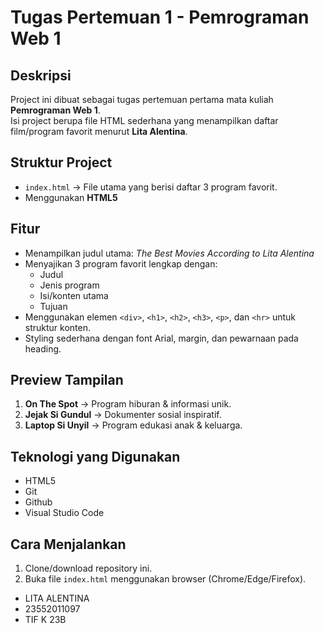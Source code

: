 # Tugas Pertemuan 1 - Pemrograman Web 1

## Deskripsi
Project ini dibuat sebagai tugas pertemuan pertama mata kuliah **Pemrograman Web 1**.  
Isi project berupa file HTML sederhana yang menampilkan daftar film/program favorit menurut **Lita Alentina**.

## Struktur Project
- `index.html` → File utama yang berisi daftar 3 program favorit.  
- Menggunakan **HTML5**

## Fitur
- Menampilkan judul utama: *The Best Movies According to Lita Alentina*  
- Menyajikan 3 program favorit lengkap dengan:
  - Judul
  - Jenis program
  - Isi/konten utama
  - Tujuan  
- Menggunakan elemen `<div>`, `<h1>`, `<h2>`, `<h3>`, `<p>`, dan `<hr>` untuk struktur konten.  
- Styling sederhana dengan font Arial, margin, dan pewarnaan pada heading.  

## Preview Tampilan
1. **On The Spot** → Program hiburan & informasi unik.  
2. **Jejak Si Gundul** → Dokumenter sosial inspiratif.  
3. **Laptop Si Unyil** → Program edukasi anak & keluarga.  

## Teknologi yang Digunakan
- HTML5
- Git
- Github
- Visual Studio Code  

## Cara Menjalankan
1. Clone/download repository ini.  
2. Buka file `index.html` menggunakan browser (Chrome/Edge/Firefox).

- LITA ALENTINA
- 23552011097
- TIF K 23B
